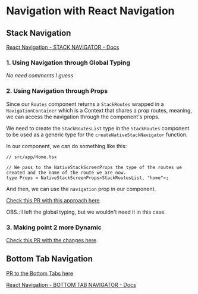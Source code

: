 # Navigation with React Navigation

## Stack Navigation

[React Navigation - STACK NAVIGATOR - Docs](https://reactnavigation.org/docs/native-stack-navigator/)

### 1. Using Navigation through Global Typing

_No need comments I guess_

### 2. Using Navigation through Props

Since our `Routes` component returns a `StackRoutes` wrapped in a `NavigationContainer` which is a Context that shares a prop routes, meaning, we can access the navigation through the component's props.

We need to create the `StackRoutesList` type in the `StackRoutes` component to be used as a generic type for the `createNativeStackNavigator` function.

In our component, we can do something like this:

```tsx
// src/app/Home.tsx

// We pass to the NativeStackScreenProps the type of the routes we created and the name of the route we are now.
type Props = NativeStackScreenProps<StackRoutesList, "home">;
```

And then, we can use the `navigation` prop in our component.

[Check this PR with this approach here](https://github.com/gabrielgyns/react-native-navigation/pull/1).

OBS.: I left the global typing, but we wouldn't need it in this case.

### 3. Making point 2 more Dynamic

[Check this PR with the changes here](https://github.com/gabrielgyns/react-native-navigation/pull/2).

## Bottom Tab Navigation

[PR to the Bottom Tabs here](https://github.com/gabrielgyns/react-native-navigation/pull/3)

[React Navigation - BOTTOM TAB NAVIGATOR - Docs](https://reactnavigation.org/docs/bottom-tab-navigator/)
